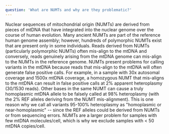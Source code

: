 ```yaml
---
question: 'What are NUMTs and why are they problematic?'
---
```


Nuclear sequences of mitochondrial origin (NUMTs) are derived from pieces of mtDNA that have integrated into the nuclear genome over the course of human evolution. Many ancient NUMTs are part of the reference human genome assembly; however, hundreds of polymorphic NUMTs exist that are present only in some individuals. Reads derived from NUMTs (particularly polymorphic NUMTs) often mis-align to the mtDNA and conversely, reads genuinely arising from the mtDNA genome can mis-align to the NUMTs in the reference genome. NUMTs present problems for calling variants in the mtDNA because reads that mis-align to the mtDNA will often generate false positive calls. For example, in a sample with 30x autosomal coverage and 1500x mtDNA coverage, a homozygous NUMT that mis-aligns to the mtDNA can result in false positive calls at 2% apparent heteroplasmy (30/1530 reads). Other bases in the same NUMT can cause a truly homoplasmic mtDNA allele to be falsely called at 98% heteroplasmy (with the 2% REF alleles deriving from the NUMT mis-alignment). This is one reason why we call all variants 95-100% heteroplasmy as "homoplasmic or near-homoplasmic" -- since the REF alleles could be derived from NUMTs or from sequencing errors. NUMTs are a larger problem for samples with few mtDNA molecules/cell, which is why we exclude samples with < 50 mtDNA copies/cell.
